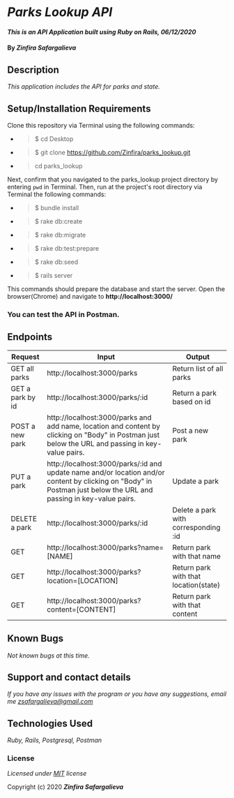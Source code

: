 # _Parks Lookup API_

#### _This is an API Application built using Ruby on Rails, 06/12/2020_

#### By _**Zinfira Safargalieva**_

## Description

_This application includes the API for parks and state._

## Setup/Installation Requirements

Clone this repository via Terminal using the following commands:

* >$ cd Desktop
* >$ git clone https://github.com/Zinfira/parks_lookup.git
* >cd parks_lookup

Next, confirm that you navigated to the parks_lookup project directory by entering ```pwd``` in Terminal.
Then, run at the project's root directory via Terminal the following commands:
* >$ bundle install
* >$ rake db:create
* >$ rake db:migrate
* >$ rake db:test:prepare
* >$ rake db:seed
* >$ rails server 

This commands should prepare the database and start the server.
Open the browser(Chrome) and navigate to __http://localhost:3000/__

### You can test the API in Postman.

## Endpoints

| Request | Input | Output |
|---------|-------|--------|
| GET all parks | http://localhost:3000/parks | Return list of all parks |
| GET a park by id | http://localhost:3000/parks/:id | Return a park based on id |
| POST a new park | http://localhost:3000/parks and add name, location and content by clicking on "Body" in Postman just below the URL and passing in key-value pairs. | Post a new park |
| PUT a park | http://localhost:3000/parks/:id and update name and/or location and/or content by clicking on "Body" in Postman just below the URL and passing in key-value pairs. | Update a park |
| DELETE a park | http://localhost:3000/parks/:id | Delete a park with corresponding :id |
| GET | http://localhost:3000/parks?name=[NAME] | Return park with that name |
| GET | http://localhost:3000/parks?location=[LOCATION] | Return park with that location(state) |
| GET | http://localhost:3000/parks?content=[CONTENT] | Return park with that content |

## Known Bugs

_Not known bugs at this time._


## Support and contact details

_If you have any issues with the program or you have any suggestions, email me <zsafargalieva@gmail.com>_


## Technologies Used

_Ruby, Rails, Postgresql, Postman_


### License

*Licensed under [MIT](https://en.wikipedia.org/wiki/MIT_License) license*

Copyright (c) 2020 **_Zinfira Safargalieva_**
